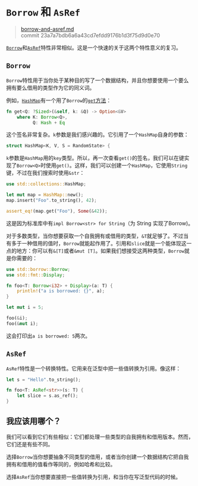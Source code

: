 # `Borrow` 和 `AsRef`

> [borrow-and-asref.md](https://github.com/rust-lang/book/blob/master/first-edition/src/borrow-and-asref.md)
> <br>
> commit 23a7a7bdb6a6a43cd7efdd9176b1d3f75d9d0e70

[`Borrow`](http://doc.rust-lang.org/std/borrow/trait.Borrow.html)和[`AsRef`](http://doc.rust-lang.org/std/convert/trait.AsRef.html)特性非常相似。这是一个快速的关于这两个特性意义的复习。

## `Borrow`

`Borrow`特性用于当你处于某种目的写了一个数据结构，并且你想要使用一个要么拥有要么借用的类型作为它的同义词。

例如，[`HashMap`](http://doc.rust-lang.org/std/collections/struct.HashMap.html)有一个用了`Borrow`的[`get`方法](http://doc.rust-lang.org/std/collections/struct.HashMap.html#method.get)：

```rust
fn get<Q: ?Sized>(&self, k: &Q) -> Option<&V>
    where K: Borrow<Q>,
          Q: Hash + Eq
```

这个签名非常复杂。`k`参数是我们感兴趣的。它引用了一个`HashMap`自身的参数：

```rust
struct HashMap<K, V, S = RandomState> {
```

`k`参数是`HashMap`用的`key`类型。所以，再一次查看`get()`的签名，我们可以在键实现了`Borrow<Q>`时使用`get()`。这样，我们可以创建一个`HashMap`，它使用`String`键，不过在我们搜索时使用`&str`：

```rust
use std::collections::HashMap;

let mut map = HashMap::new();
map.insert("Foo".to_string(), 42);

assert_eq!(map.get("Foo"), Some(&42));
```

这是因为标准库中有`impl Borrow<str> for String`（为 String 实现了Borrow<str>)。

对于多数类型，当你想要获取一个自我拥有或借用的类型，`&T`就足够了。不过当有多于一种借用的值时，`Borrow`就能起作用了。引用和`slice`就是一个能体现这一点的地方：你可以有`&[T]`或者`&mut [T]`。如果我们想接受这两种类型，`Borrow`就是你需要的：

```rust
use std::borrow::Borrow;
use std::fmt::Display;

fn foo<T: Borrow<i32> + Display>(a: T) {
    println!("a is borrowed: {}", a);
}

let mut i = 5;

foo(&i);
foo(&mut i);
```

这会打印出`a is borrowed: 5`两次。

## `AsRef`

`AsRef`特性是一个转换特性。它用来在泛型中把一些值转换为引用。像这样：

```rust
let s = "Hello".to_string();

fn foo<T: AsRef<str>>(s: T) {
    let slice = s.as_ref();
}
```

## 我应该用哪个？

我们可以看到它们有些相似：它们都处理一些类型的自我拥有和借用版本。然而，它们还是有些不同。

选择`Borrow`当你想要抽象不同类型的借用，或者当你创建一个数据结构它把自我拥有和借用的值看作等同的，例如哈希和比较。

选择`AsRef`当你想要直接把一些值转换为引用，和当你在写泛型代码的时候。
